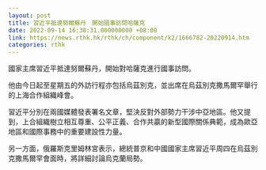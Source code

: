 ```yaml
---
layout: post
title: 習近平抵達努爾蘇丹　開始國事訪問哈薩克
date: 2022-09-14 16:38:31.000000000 +08:00
link: https://news.rthk.hk/rthk/ch/component/k2/1666782-20220914.htm
categories: rthk
---
```


國家主席習近平抵達努爾蘇丹，開始對哈薩克進行國事訪問。

他由今日起至星期五的外訪行程亦包括烏茲別克，並出席在烏茲別克撒馬爾罕舉行的上海合作組織峰會。

習近平分別在兩國媒體發表署名文章，堅決反對外部勢力干涉中亞地區。他又提到，上合組織樹立相互尊重、公平正義、合作共贏的新型國際關係典範，成為歐亞地區和國際事務中的重要建設性力量。

另一方面，俄羅斯克里姆林宮表示，總統普京和中國國家主席習近平周四在烏茲別克撒馬爾罕會面時，將詳細討論烏克蘭局勢。

